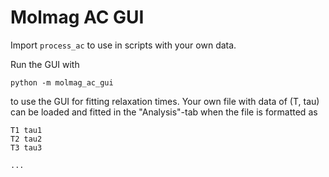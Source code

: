 # Molmag AC GUI

Import `process_ac` to use in scripts with your own data.

Run the GUI with
```
python -m molmag_ac_gui
```
to use the GUI for fitting relaxation times. Your own file with data of (T, tau) can be loaded and fitted in the "Analysis"-tab
when the file is formatted as

```
T1 tau1
T2 tau2
T3 tau3

...
```